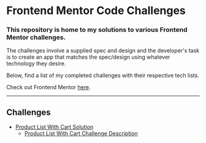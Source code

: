 # Frontend Mentor Code Challenges

### This repository is home to my solutions to various Frontend Mentor challenges. 

The challenges involve a supplied spec and design and the developer's task is to create an app that matches the spec/design using whatever technology they desire. 

Below, find a list of my completed challenges with their respective tech lists. 

Check out Frontend Mentor [here](https://www.frontendmentor.io).

---

## Challenges

- [Product List With Cart Solution](https://product-list-challenge-o3ww7rdwn-cassandratorskes-projects.vercel.app/)
  - [Product List With Cart Challenge Description](https://www.frontendmentor.io/challenges/product-list-with-cart-5MmqLVAp_d)